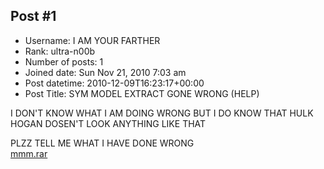 ## Post #1
- Username: I AM YOUR FARTHER
- Rank: ultra-n00b
- Number of posts: 1
- Joined date: Sun Nov 21, 2010 7:03 am
- Post datetime: 2010-12-09T16:23:17+00:00
- Post Title: SYM MODEL EXTRACT GONE WRONG (HELP)

I DON'T KNOW WHAT I AM DOING WRONG BUT I DO KNOW THAT HULK HOGAN DOSEN'T LOOK ANYTHING LIKE THAT 

PLZZ TELL ME WHAT I HAVE DONE WRONG  
[mmm.rar](https://xentaxbackup.github.io/file/3680_mmm.rar)
